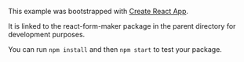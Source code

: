 This example was bootstrapped with [Create React App](https://github.com/facebook/create-react-app).

It is linked to the react-form-maker package in the parent directory for development purposes.

You can run `npm install` and then `npm start` to test your package.
